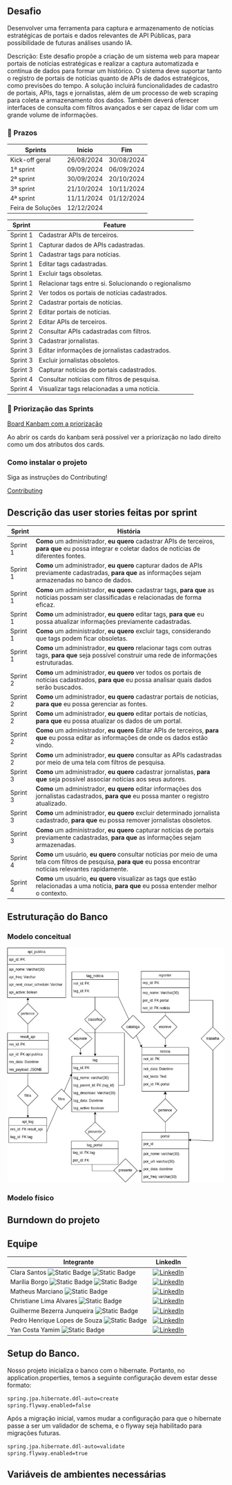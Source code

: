 ## Desafio 
Desenvolver uma ferramenta para captura e armazenamento de notícias estratégicas de portais e dados relevantes de API Públicas, para possibilidade de futuras análises usando IA.

Descrição: Este desafio propõe a criação de um sistema web para mapear portais de notícias estratégicas e realizar a captura automatizada e contínua de dados para formar um histórico. O sistema deve suportar tanto o registro de portais de notícias quanto de APIs de dados estratégicos, como previsões do tempo. A solução incluirá funcionalidades de cadastro de portais, APIs, tags e jornalistas, além de um processo de web scraping para coleta e armazenamento dos dados. Também deverá oferecer interfaces de consulta com filtros avançados e ser capaz de lidar com um grande volume de informações.

### 🤖 Prazos

| Sprints | Início | Fim |
| ------- | ------ | --- |
| Kick-off geral| 26/08/2024 | 30/08/2024|
| 1ª sprint | 09/09/2024 | 06/09/2024 |
| 2ª sprint | 30/09/2024 | 20/10/2024 |
| 3ª sprint | 21/10/2024 | 10/11/2024 |
| 4ª sprint | 11/11/2024 | 01/12/2024 |
| Feira de Soluções | 12/12/2024 |

| **Sprint** | **Feature** |
|------------|-------------|
| Sprint 1 | Cadastrar APIs de terceiros. |
| Sprint 1 | Capturar dados de APIs cadastradas. |
| Sprint 1 | Cadastrar tags para notícias. |
| Sprint 1 | Editar tags cadastradas. |
| Sprint 1 | Excluir tags obsoletas. |
| Sprint 1 | Relacionar tags entre si. Solucionando o regionalismo |
| Sprint 2 | Ver todos os portais de notícias cadastrados. |
| Sprint 2 | Cadastrar portais de notícias. |
| Sprint 2 | Editar portais de notícias. |
| Sprint 2 | Editar APIs de terceiros. |
| Sprint 2 | Consultar APIs cadastradas com filtros. |
| Sprint 3 | Cadastrar jornalistas. |
| Sprint 3 | Editar informações de jornalistas cadastrados. |
| Sprint 3 | Excluir jornalistas obsoletos. |
| Sprint 3 | Capturar notícias de portais cadastrados. |
| Sprint 4 | Consultar notícias com filtros de pesquisa. |
| Sprint 4 | Visualizar tags relacionadas a uma notícia. |


### 🤖 Priorização das Sprints
[Board Kanbam com a priorização](https://github.com/users/c137santos/projects/9/views/1)

Ao abrir os cards do kanbam será possível ver a priorização no lado direito como um dos atributos dos cards.

### Como instalar o projeto

Siga as instruções do Contributing!

[Contributing](.github/CONTRIBUTING.md)


## Descrição das user stories feitas por sprint
| **Sprint** | **História** |
|------------|--------------|
| Sprint 1 | **Como** um administrador, **eu quero** cadastrar APIs de terceiros, **para que** eu possa integrar e coletar dados de notícias de diferentes fontes. |
| Sprint 1 | **Como** um administrador, **eu quero** capturar dados de APIs previamente cadastradas, **para que** as informações sejam armazenadas no banco de dados. |
| Sprint 1 | **Como** um administrador, **eu quero** cadastrar tags, **para que** as notícias possam ser classificadas e relacionadas de forma eficaz. |
| Sprint 1 | **Como** um administrador, **eu quero** editar tags, **para que** eu possa atualizar informações previamente cadastradas. |
| Sprint 1 | **Como** um administrador, **eu quero** excluir tags, considerando que tags podem ficar obsoletas. |
| Sprint 1 | **Como** um administrador, **eu quero** relacionar tags com outras tags, **para que** seja possível construir uma rede de informações estruturadas. |
| Sprint 2 | **Como** um administrador, **eu quero** ver todos os portais de notícias cadastrados, **para que** eu possa analisar quais dados serão buscados. |
| Sprint 2 | **Como** um administrador, **eu quero** cadastrar portais de notícias, **para que** eu possa gerenciar as fontes. |
| Sprint 2 | **Como** um administrador, **eu quero** editar portais de notícias, **para que** eu possa atualizar os dados de um portal. |
| Sprint 2 | **Como** um administrador, **eu quero** Editar APIs de terceiros, **para que** eu possa editar as informações de onde os dados estão vindo. |
| Sprint 2 | **Como** um administrador, **eu quero** consultar as APIs cadastradas por meio de uma tela com filtros de pesquisa. |
| Sprint 3 | **Como** um administrador, **eu quero** cadastrar jornalistas, **para que** seja possível associar notícias aos seus autores. |
| Sprint 3 | **Como** um administrador, **eu quero** editar informações dos jornalistas cadastrados, **para que** eu possa manter o registro atualizado. |
| Sprint 3 | **Como** um administrador, **eu quero** excluir determinado jornalista cadastrado, **para que** eu possa remover jornalistas obsoletos. |
| Sprint 3 | **Como** um administrador, **eu quero** capturar notícias de portais previamente cadastradas, **para que** as informações sejam armazenadas. |
| Sprint 4 | **Como** um usuário, **eu quero** consultar notícias por meio de uma tela com filtros de pesquisa, **para que** eu possa encontrar notícias relevantes rapidamente. |
| Sprint 4 | **Como** um usuário, **eu quero** visualizar as tags que estão relacionadas a uma notícia, **para que** eu possa entender melhor o contexto. |


## Estruturação do Banco 

### Modelo conceitual 

![image](/img/Cerberus1.0.jpg)

### Modelo físico


## Burndown do projeto

## Equipe

| Integrante | LinkedIn |
|------|----------|
| Clara Santos ![Static Badge](https://img.shields.io/badge/Scrum_master-pink)  ![Static Badge](https://img.shields.io/badge/Dev-black) | [![LinkedIn](https://img.shields.io/badge/LinkedIn-0077B5?style=for-the-badge&logo=linkedin&logoColor=white)](https://www.linkedin.com/in/c137santos/) |
| Marília Borgo ![Static Badge](https://img.shields.io/badge/Product_owner-blue) ![Static Badge](https://img.shields.io/badge/Dev-black) | [![LinkedIn](https://img.shields.io/badge/LinkedIn-0077B5?style=for-the-badge&logo=linkedin&logoColor=white)](https://www.linkedin.com/in/mariliaborgo/) |
| Matheus Marciano ![Static Badge](https://img.shields.io/badge/Dev-black) | [![LinkedIn](https://img.shields.io/badge/LinkedIn-0077B5?style=for-the-badge&logo=linkedin&logoColor=white)](https://www.linkedin.com/in/matheus-marciano-leite/) |
| Christiane Lima Alvares ![Static Badge](https://img.shields.io/badge/Dev-black) | [![LinkedIn](https://img.shields.io/badge/LinkedIn-0077B5?style=for-the-badge&logo=linkedin&logoColor=white)](https://www.linkedin.com/in/cristiane-alvares/) |
| Guilherme Bezerra Junqueira ![Static Badge](https://img.shields.io/badge/Dev-black) | [![LinkedIn](https://img.shields.io/badge/LinkedIn-0077B5?style=for-the-badge&logo=linkedin&logoColor=white)](https://www.linkedin.com/in/guilherme-bezerra-a01035170/) |
| Pedro Henrique Lopes de Souza ![Static Badge](https://img.shields.io/badge/Dev-black) | [![LinkedIn](https://img.shields.io/badge/LinkedIn-0077B5?style=for-the-badge&logo=linkedin&logoColor=white)](https://www.linkedin.com/in/pelopes7/) |
| Yan Costa Yamim ![Static Badge](https://img.shields.io/badge/Dev-black) | [![LinkedIn](https://img.shields.io/badge/LinkedIn-0077B5?style=for-the-badge&logo=linkedin&logoColor=white)](https://www.linkedin.com/in/yan-yamim-185220278/) |


## Setup do Banco. 

Nosso projeto inicializa o banco com o hibernate. Portanto, no application.properties, temos a seguinte configuração devem estar desse formato:

```
spring.jpa.hibernate.ddl-auto=create
spring.flyway.enabled=false
```

Após a migração inicial, vamos mudar a configuração para que o hibernate passe a ser um validador de schema, e o flyway seja habilitado para migrações futuras.

```
spring.jpa.hibernate.ddl-auto=validate
spring.flyway.enabled=true
```

## Variáveis de ambientes necessárias